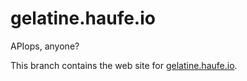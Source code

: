 # gelatine.haufe.io

APIops, anyone?

This branch contains the web site for [gelatine.haufe.io](http://gelatine.haufe.io).

